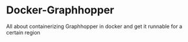 # Docker-Graphhopper
All about containerizing Graphhopper in docker and get it runnable for a certain region
